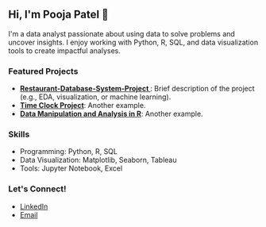 ## Hi, I'm Pooja Patel 👋
I'm a data analyst passionate about using data to solve problems and uncover insights. I enjoy working with Python, R, SQL, and data visualization tools to create impactful analyses.

### Featured Projects
- **[Restaurant-Database-System-Project ](https://github.com/poojapatel04/Design-and-Implement-a-Database-for-a-Resturant-Operations)**: Brief description of the project (e.g., EDA, visualization, or machine learning).
- **[Time Clock Project](https://github.com/poojapatel04/Time-Clock-Project)**: Another example.
-  **[Data Manipulation and Analysis in R](https://github.com/poojapatel04/Data-Manipulation-and-Analysis-in-R)**: Another example.

### Skills
- Programming: Python, R, SQL
- Data Visualization: Matplotlib, Seaborn, Tableau
- Tools: Jupyter Notebook, Excel

### Let's Connect!
- [LinkedIn](https://www.linkedin.com/in/pooja-s-patel/)
- [Email](poojapatel040201@gmail.com)

